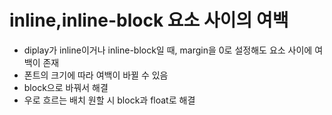 # inline,inline-block 요소 사이의 여백
- diplay가 inline이거나 inline-block일 때, margin을 0로 설정해도 요소 사이에 여백이 존재
- 폰트의 크기에 따라 여백이 바뀔 수 있음
- block으로 바꿔서 해결
- 우로 흐르는 배치 원할 시 block과 float로 해결
